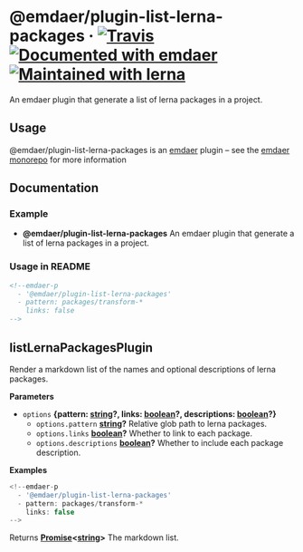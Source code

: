<!--
  This file was generated by emdaer

  Its template can be found at .emdaer/README.emdaer.md
-->

<h1 id="-emdaer-plugin-list-lerna-packages-travis-documented-with-emdaer-maintained-with-lerna">@emdaer/plugin-list-lerna-packages · <a href="https://travis-ci.org/emdaer/emdaer/"><img src="https://img.shields.io/travis/emdaer/emdaer.svg?style=flat-square" alt="Travis"></a> <a href="https://github.com/emdaer/emdaer"><img src="https://img.shields.io/badge/📓-documented%20with%20emdaer-F06632.svg?style=flat-square" alt="Documented with emdaer"></a> <a href="https://lernajs.io/"><img src="https://img.shields.io/badge/🐉-maintained%20with%20lerna-cc00ff.svg?style=flat-square" alt="Maintained with lerna"></a></h1>
<p>An emdaer plugin that generate a list of lerna packages in a project.</p>
<h2 id="usage">Usage</h2>
<p>@emdaer/plugin-list-lerna-packages is an <a href="https://github.com/emdaer/emdaer/">emdaer</a> plugin – see the <a href="https://github.com/emdaer/emdaer/">emdaer monorepo</a> for more information</p>
<h2 id="documentation">Documentation</h2>
<h3 id="example">Example</h3>
<ul>
<li><strong>@emdaer/plugin-list-lerna-packages</strong> An emdaer plugin that generate a list of lerna packages in a project.</li>
</ul>
<h3 id="usage-in-readme">Usage in README</h3>

```md
<!--emdaer-p
  - '@emdaer/plugin-list-lerna-packages'
  - pattern: packages/transform-*
    links: false
-->
```
<!-- Generated by documentation.js. Update this documentation by updating the source code. -->
<h2 id="listlernapackagesplugin">listLernaPackagesPlugin</h2>
<p>Render a markdown list of the names and optional descriptions of lerna packages.</p>
<p><strong>Parameters</strong></p>
<ul>
<li><code>options</code> <strong>{pattern: <a href="https://developer.mozilla.org/en-US/docs/Web/JavaScript/Reference/Global_Objects/String">string</a>?, links: <a href="https://developer.mozilla.org/en-US/docs/Web/JavaScript/Reference/Global_Objects/Boolean">boolean</a>?, descriptions: <a href="https://developer.mozilla.org/en-US/docs/Web/JavaScript/Reference/Global_Objects/Boolean">boolean</a>?}</strong> <ul>
<li><code>options.pattern</code> <strong><a href="https://developer.mozilla.org/en-US/docs/Web/JavaScript/Reference/Global_Objects/String">string</a>?</strong> Relative glob path to lerna packages.</li>
<li><code>options.links</code> <strong><a href="https://developer.mozilla.org/en-US/docs/Web/JavaScript/Reference/Global_Objects/Boolean">boolean</a>?</strong> Whether to link to each package.</li>
<li><code>options.descriptions</code> <strong><a href="https://developer.mozilla.org/en-US/docs/Web/JavaScript/Reference/Global_Objects/Boolean">boolean</a>?</strong> Whether to include each package description.</li>
</ul>
</li>
</ul>
<p><strong>Examples</strong></p>

```javascript
<!--emdaer-p
  - '@emdaer/plugin-list-lerna-packages'
  - pattern: packages/transform-*
    links: false
-->
```
<p>Returns <strong><a href="https://developer.mozilla.org/en-US/docs/Web/JavaScript/Reference/Global_Objects/Promise">Promise</a>&lt;<a href="https://developer.mozilla.org/en-US/docs/Web/JavaScript/Reference/Global_Objects/String">string</a>&gt;</strong> The markdown list.</p>
